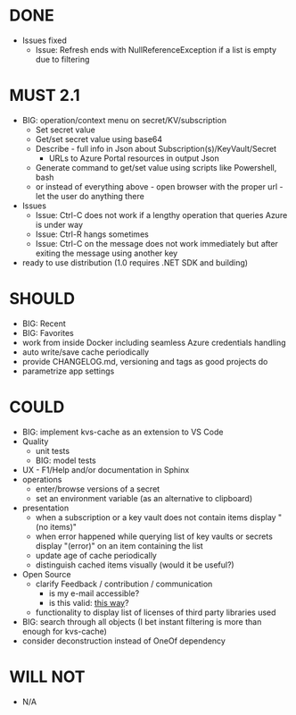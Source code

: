 # DONE

- Issues fixed
  - Issue: Refresh ends with NullReferenceException if a list is empty due to filtering 

# MUST 2.1

- BIG: operation/context menu on secret/KV/subscription
  - Set secret value
  - Get/set secret value using base64
  - Describe - full info in Json about Subscription(s)/KeyVault/Secret
    - URLs to Azure Portal resources in output Json
  - Generate command to get/set value using scripts like Powershell, bash
  - or instead of everything above - open browser with the proper url - let the user do anything there
- Issues
  - Issue: Ctrl-C does not work if a lengthy operation that queries Azure is under way
  - Issue: Ctrl-R hangs sometimes
  - Issue: Ctrl-C on the message does not work immediately but after exiting the message using another key
- ready to use distribution (1.0 requires .NET SDK and building)

# SHOULD

- BIG: Recent
- BIG: Favorites
- work from inside Docker including seamless Azure credentials handling
- auto write/save cache periodically 
- provide CHANGELOG.md, versioning and tags as good projects do
- parametrize app settings

# COULD

- BIG: implement kvs-cache as an extension to VS Code
- Quality
  - unit tests
  - BIG: model tests
- UX - F1/Help and/or documentation in Sphinx
- operations
  - enter/browse versions of a secret
  - set an environment variable (as an alternative to clipboard)
- presentation
  - when a subscription or a key vault does not contain items display "(no items)"
  - when error happened while querying list of key vaults or secrets display "(error)" on an item containing the list
  - update age of cache periodically
  - distinguish cached items visually (would it be useful?)
- Open Source
  - clarify Feedback / contribution / communication
    - is my e-mail accessible?
    - is this valid: [this way](https://stackoverflow.com/a/49277449/669692)?
  - functionality to display list of licenses of third party libraries used
- BIG: search through all objects (I bet instant filtering is more than enough for kvs-cache)
- consider deconstruction instead of OneOf dependency

# WILL NOT

- N/A
